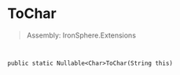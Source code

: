 ﻿

# ToChar

> Assembly: IronSphere.Extensions



```


public static Nullable<Char>ToChar(String this)
```